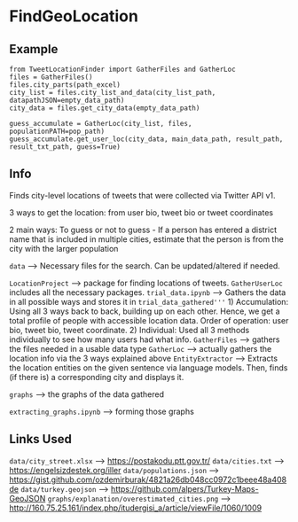 # FindGeoLocation

## Example

```
from TweetLocationFinder import GatherFiles and GatherLoc
files = GatherFiles()
files.city_parts(path_excel)
city_list = files.city_list_and_data(city_list_path, datapathJSON=empty_data_path)
city_data = files.get_city_data(empty_data_path)

guess_accumulate = GatherLoc(city_list, files, populationPATH=pop_path)
guess_accumulate.get_user_loc(city_data, main_data_path, result_path, result_txt_path, guess=True)
```


## Info

Finds city-level locations of tweets that were collected via Twitter API v1.

3 ways to get the location: from user bio, tweet bio or tweet coordinates

2 main ways: To guess or not to guess
    - If a person has entered a district name that is included in multiple cities, estimate that the person is from the city with the larger population

```data``` --> Necessary files for the search. Can be updated/altered if needed.

```LocationProject``` --> package for finding locations of tweets. ```GatherUserLoc``` includes all the necessary packages.
    ```trial_data.ipynb``` --> Gathers the data in all possible ways and stores it in ```trial_data_gathered'''```
        1) Accumulation: Using all 3 ways back to back, building up on each other. Hence, we get a total profile of people with accessible location data.
        Order of operation: user bio, tweet bio, tweet coordinate.
        2) Individual: Used all 3 methods individually to see how many users had what info.
    ```GatherFiles``` --> gathers the files needed in a usable data type
    ```GatherLoc``` --> actually gathers the location info via the 3 ways explained above
    ```EntityExtractor``` --> Extracts the location entities on the given sentence via language models. Then, finds (if there is) a corresponding city and displays it.

```graphs``` --> the graphs of the data gathered

```extracting_graphs.ipynb``` --> forming those graphs

## Links Used

```data/city_street.xlsx``` --> https://postakodu.ptt.gov.tr/
```data/cities.txt``` --> https://engelsizdestek.org/iller
```data/populations.json``` --> https://gist.github.com/ozdemirburak/4821a26db048cc0972c1beee48a408de
```data/turkey.geojson``` --> https://github.com/alpers/Turkey-Maps-GeoJSON
```graphs/explanation/overestimated_cities.png``` --> http://160.75.25.161/index.php/itudergisi_a/article/viewFile/1060/1009